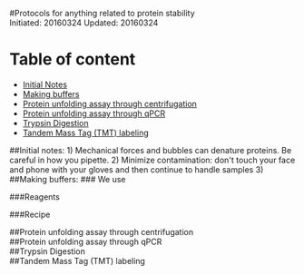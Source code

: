 #Protocols for anything related to protein stability     
Initiated: 20160324
Updated: 20160324
 

# Table of content
- [Initial Notes](#id-section1)
- [Making buffers](#id-section2)
- [Protein unfolding assay through centrifugation](#id-section3)
- [Protein unfolding assay through qPCR](#id-section4)
- [Trypsin Digestion](#id-section5)
- [Tandem Mass Tag (TMT) labeling](#id-section6)

<div id='id-section1'/>
##Initial notes:    
1) Mechanical forces and bubbles can denature proteins. Be careful in how you pipette.     
2) Minimize contamination: don't touch your face and phone with your gloves and then continue to handle samples   
3) 
<div id='id-section2'/>
##Making buffers: 
### We use 

###Reagents

###Recipe


<div id='id-section3'/>
##Protein unfolding assay through centrifugation
<div id='id-section4'/>
##Protein unfolding assay through qPCR

<div id='id-section5'/>
##Trypsin Digestion


<div id='id-section6'/>
##Tandem Mass Tag (TMT) labeling
